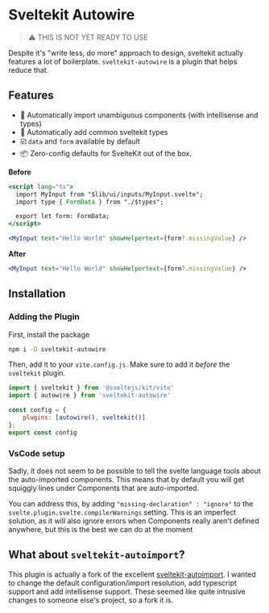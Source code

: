 # Sveltekit Autowire

> ⚠️ THIS IS NOT YET READY TO USE

Despite it's "write less, do more" approach to design, sveltekit actually features a lot of boilerplate. `sveltekit-autowire` is a plugin that helps reduce that.

## Features

- 🔎 Automatically import unambiguous components (with intellisense and types)
- 🔮 Automatically add common sveltekit types
- ☑️ `data` and `form` available by default
- 📦 Zero-config defaults for SvelteKit out of the box.

**Before**

```jsx
<script lang="ts">
  import MyInput from "$lib/ui/inputs/MyInput.svelte";
  import type { FormData } from "./$types";

  export let form: FormData;
</script>

<MyInput text="Hello World" showHelpertext={form?.missingValue} />
```

**After**

```jsx
<MyInput text="Hello World" showHelpertext={form?.missingValue} />
```

## Installation

### Adding the Plugin

First, install the package

```bash
npm i -D sveltekit-autowire
```

Then, add it to your `vite.config.js`. Make sure to add it _before_ the `sveltekit` plugin.

```javascript
import { sveltekit } from '@sveltejs/kit/vite'
import { autowire } from 'sveltekit-autowire'

const config = {
	plugins: [autowire(), sveltekit()]
};
export const config
```

### VsCode setup

Sadly, it does not seem to be possible to tell the svelte language tools about the auto-imported components. This means that by default you will get squiggly lines under Components that are auto-imported.

You can address this, by adding `"missing-declaration" : "ignore"` to the `svelte.plugin.svelte.compilerWarnings` setting. This is an imperfect solution, as it will also ignore errors when Components really aren't defined anywhere, but this is the best we can do at the moment

## What about `sveltekit-autoimport`?

This plugin is actually a fork of the excellent [sveltekit-autoimport](https://github.com/yuanchuan/sveltekit-autoimport). I wanted to change the default configuration/import resolution, add typescript support and add intellisense support. These seemed like quite intrusive changes to someone else's project, so a fork it is.

